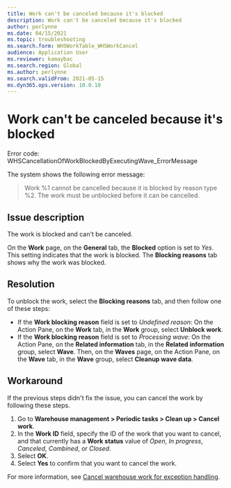 ```yaml
---
title: Work can't be canceled because it's blocked
description: Work can't be canceled because it's blocked
author: perlynne
ms.date: 04/15/2021
ms.topic: troubleshooting
ms.search.form: WHSWorkTable_WHSWorkCancel
audience: Application User
ms.reviewer: kamaybac
ms.search.region: Global
ms.author: perlynne
ms.search.validFrom: 2021-05-15
ms.dyn365.ops.version: 10.0.18
---
```


# Work can't be canceled because it's blocked

Error code: WHSCancellationOfWorkBlockedByExecutingWave_ErrorMessage

The system shows the following error message:

> Work %1 cannot be cancelled because it is blocked by reason type %2. The work must be unblocked before it can be cancelled.

## Issue description

The work is blocked and can't be canceled.

On the **Work** page, on the **General** tab, the **Blocked** option is set to *Yes*. This setting indicates that the work is blocked. The **Blocking reasons** tab shows why the work was blocked.

## Resolution

To unblock the work, select the **Blocking reasons** tab, and then follow one of these steps:

- If the **Work blocking reason** field is set to *Undefined reason*: On the Action Pane, on the **Work** tab, in the **Work** group, select **Unblock work**.
- If the **Work blocking reason** field is set to *Processing wave*: On the Action Pane, on the **Related information** tab, in the **Related information** group, select **Wave**. Then, on the **Waves** page, on the Action Pane, on the **Wave** tab, in the **Wave** group, select **Cleanup wave data**.

## Workaround

If the previous steps didn't fix the issue, you can cancel the work by following these steps.

1. Go to **Warehouse management \> Periodic tasks \> Clean up \> Cancel work**.
1. In the **Work ID** field, specify the ID of the work that you want to cancel, and that currently has a **Work status** value of *Open*, *In progress*, *Canceled*, *Combined*, or *Closed*.
1. Select **OK**.
1. Select **Yes** to confirm that you want to cancel the work.

For more information, see [Cancel warehouse work for exception handling](../../warehousing/cancel-warehouse-work.md).
